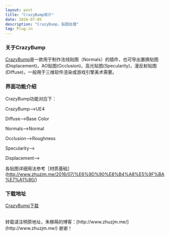 ```yaml
---
layout: post
title: "CrazyBump简介"
date: 2016-07-05
description: "CrazyBump，贴图处理"
tag: Plug-in
---  
```

### 关于CrazyBump
[CrazyBump](http://www.crazybump.com/)是一款用于制作法线贴图（Normals）的插件，也可导出置换贴图(Displacement)，AO贴图(Occlusion)，高光贴图(Specularity)，漫反射贴图(Diffuse)，一般用于三维软件渲染或游戏引擎美术需要。

### 界面功能介绍
CrazyBump功能对应下：

CrazyBump——>UE4

Diffuse——>Base Color

Normals——>Normal

Occlusion——>Roughness

Specularity——>

Displacement——>

各贴图详细用法参考［材质基础］(http://www.zhuzjm.me/2016/07/%E6%9D%90%E8%B4%A8%E5%9F%BA%E7%A1%80/)

### 下载地址

[CrazyBump下载](http://pan.baidu.com/s/1skW4iip)

<br>
转载请注明原地址，朱稼萌的博客：[http://www.zhuzjm.me/](http://www.zhuzjm.me/) 谢谢！
